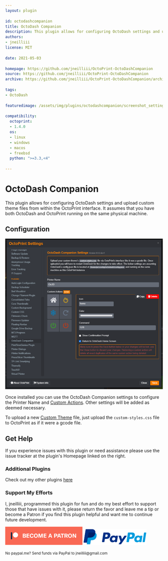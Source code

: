 ```yaml
---
layout: plugin

id: octodashcompanion
title: OctoDash Companion
description: This plugin allows for configuring OctoDash settings and upload custom theme files from within the OctoPrint interface.
authors:
- jneilliii
license: MIT

date: 2021-05-03

homepage: https://github.com/jneilliii/OctoPrint-OctoDashCompanion
source: https://github.com/jneilliii/OctoPrint-OctoDashCompanion
archive: https://github.com/jneilliii/OctoPrint-OctoDashCompanion/archive/master.zip

tags:
- OctoDash

featuredimage: /assets/img/plugins/octodashcompanion/screenshot_settings.png

compatibility:
  octoprint:
  - 1.4.0
  os:
  - linux
  - windows
  - macos
  - freebsd
  python: ">=3.3,<4"

---
```


# OctoDash Companion

This plugin allows for configuring OctoDash settings and upload custom theme files from within the OctoPrint interface. It assumes that you have both OctoDash and OctoPrint running on the same physical machine.

## Configuration

![settings](/assets/img/plugins/octodashcompanion/screenshot_settings.png)

Once installed you can use the OctoDash Companion settings to configure the Printer Name and [Custom Actions](https://github.com/UnchartedBull/OctoDash/wiki/Custom-Actions). Other settings will be added as deemed necessary.

To upload a new [Custom Theme](https://github.com/UnchartedBull/OctoDash/wiki/Custom-Styles) file, just upload the `custom-styles.css` file to OctoPrint as if it were a gcode file.

## Get Help

If you experience issues with this plugin or need assistance please use the issue tracker at the plugin's Homepage linked on the right.

### Additional Plugins

Check out my other plugins [here](https://plugins.octoprint.org/by_author/#jneilliii)

### Support My Efforts
I, jneilliii, programmed this plugin for fun and do my best effort to support those that have issues with it, please return the favor and leave me a tip or become a Patron if you find this plugin helpful and want me to continue future development.

[![Patreon](/assets/img/plugins/octodashcompanion/patreon-with-text-new.png)](https://www.patreon.com/jneilliii) [![paypal](/assets/img/plugins/octodashcompanion/paypal-with-text.png)](https://paypal.me/jneilliii)

<small>No paypal.me? Send funds via PayPal to jneilliii&#64;gmail&#46;com</small>
